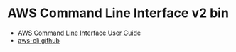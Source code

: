 # AWS Command Line Interface v2 bin
* [AWS Command Line Interface User Guide](https://docs.aws.amazon.com/cli/latest/userguide/cli-chap-welcome.html)
* [aws-cli github](https://github.com/aws/aws-cli)
